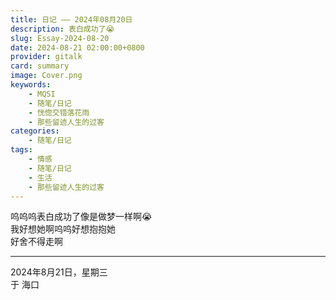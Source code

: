 ```yaml
---
title: 日记 —— 2024年08月20日
description: 表白成功了😭
slug: Essay-2024-08-20
date: 2024-08-21 02:00:00+0800
provider: gitalk
card: summary
image: Cover.png
keywords:
    - MQSI
    - 随笔/日记
    - 恍惚交错落花雨
    - 那些留迹人生的过客
categories:
    - 随笔/日记
tags:
    - 情感
    - 随笔/日记
    - 生活
    - 那些留迹人生的过客
---
```


呜呜呜表白成功了像是做梦一样啊😭  
我好想她啊呜呜好想抱抱她  
好舍不得走啊  

**********

2024年8月21日，星期三  
于 海口  